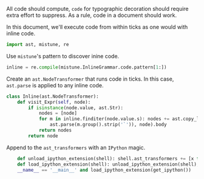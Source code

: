 All code should compute, <code>code</code> for typographic decoration should require extra effort to suppress.  As a rule, code in a document should work.


In this document, we'll execute code from within ticks as one would with inline code.


```python
import ast, mistune, re
```

Use `mistune`'s pattern to discover inine code.


```python
inline = re.compile(mistune.InlineGrammar.code.pattern[1:])
```

Create an `ast.NodeTransformer` that runs code in ticks.  In this case, `ast.parse` is applied to any inline code.


```python
class Inline(ast.NodeTransformer):
    def visit_Expr(self, node):
        if isinstance(node.value, ast.Str):
            nodes = [node]
            for m in inline.finditer(node.value.s): nodes += ast.copy_location(
                ast.parse(m.group().strip('`')), node).body
            return nodes
        return node
```

Append to the `ast_transformers` with an `IPython` magic.


```python
    def unload_ipython_extension(shell): shell.ast_transformers += [x for x in shell.ast_transformers if not isinstance(x, Inline)]
    def load_ipython_extension(shell): unload_ipython_extension(shell); shell.ast_transformers += [Inline()]
    __name__ == '__main__' and load_ipython_extension(get_ipython())
```


```python

```


```python

```
